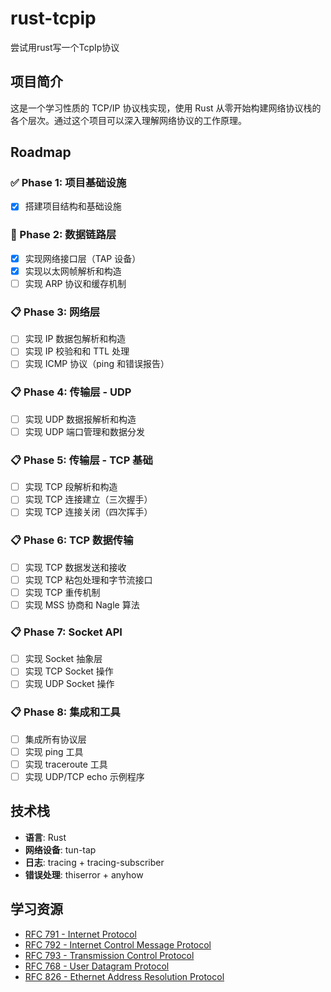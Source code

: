 # rust-tcpip
尝试用rust写一个TcpIp协议

## 项目简介

这是一个学习性质的 TCP/IP 协议栈实现，使用 Rust 从零开始构建网络协议栈的各个层次。通过这个项目可以深入理解网络协议的工作原理。

## Roadmap

### ✅ Phase 1: 项目基础设施
- [x] 搭建项目结构和基础设施

### 🚧 Phase 2: 数据链路层
- [x] 实现网络接口层（TAP 设备）
- [x] 实现以太网帧解析和构造
- [ ] 实现 ARP 协议和缓存机制

### 📋 Phase 3: 网络层
- [ ] 实现 IP 数据包解析和构造
- [ ] 实现 IP 校验和和 TTL 处理
- [ ] 实现 ICMP 协议（ping 和错误报告）

### 📋 Phase 4: 传输层 - UDP
- [ ] 实现 UDP 数据报解析和构造
- [ ] 实现 UDP 端口管理和数据分发

### 📋 Phase 5: 传输层 - TCP 基础
- [ ] 实现 TCP 段解析和构造
- [ ] 实现 TCP 连接建立（三次握手）
- [ ] 实现 TCP 连接关闭（四次挥手）

### 📋 Phase 6: TCP 数据传输
- [ ] 实现 TCP 数据发送和接收
- [ ] 实现 TCP 粘包处理和字节流接口
- [ ] 实现 TCP 重传机制
- [ ] 实现 MSS 协商和 Nagle 算法

### 📋 Phase 7: Socket API
- [ ] 实现 Socket 抽象层
- [ ] 实现 TCP Socket 操作
- [ ] 实现 UDP Socket 操作

### 📋 Phase 8: 集成和工具
- [ ] 集成所有协议层
- [ ] 实现 ping 工具
- [ ] 实现 traceroute 工具
- [ ] 实现 UDP/TCP echo 示例程序

## 技术栈

- **语言**: Rust
- **网络设备**: tun-tap
- **日志**: tracing + tracing-subscriber
- **错误处理**: thiserror + anyhow

## 学习资源

- [RFC 791 - Internet Protocol](https://tools.ietf.org/html/rfc791)
- [RFC 792 - Internet Control Message Protocol](https://tools.ietf.org/html/rfc792)
- [RFC 793 - Transmission Control Protocol](https://tools.ietf.org/html/rfc793)
- [RFC 768 - User Datagram Protocol](https://tools.ietf.org/html/rfc768)
- [RFC 826 - Ethernet Address Resolution Protocol](https://tools.ietf.org/html/rfc826)
